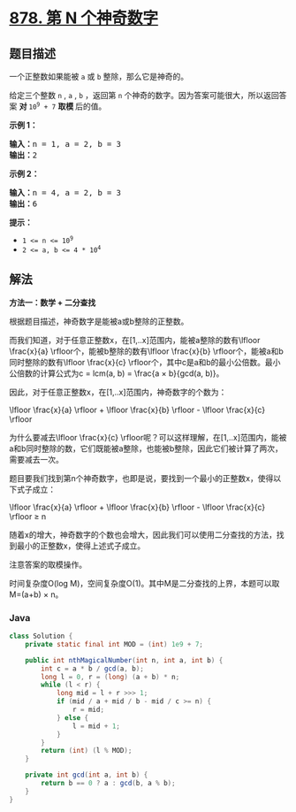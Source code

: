 # [878. 第 N 个神奇数字](https://leetcode.cn/problems/nth-magical-number)

## 题目描述

<p>一个正整数如果能被 <code>a</code> 或 <code>b</code> 整除，那么它是神奇的。</p>

<p>给定三个整数 <code>n</code> ,&nbsp;<code>a</code> , <code>b</code> ，返回第 <code>n</code> 个神奇的数字。因为答案可能很大，所以返回答案&nbsp;<strong>对&nbsp;</strong><code>10<sup>9</sup>&nbsp;+ 7</code> <strong>取模&nbsp;</strong>后的值。</p>

<ol>
</ol>

<p><strong>示例 1：</strong></p>

<pre>
<strong>输入：</strong>n = 1, a = 2, b = 3
<strong>输出：</strong>2
</pre>

<p><strong>示例&nbsp;2：</strong></p>

<pre>
<strong>输入：</strong>n = 4, a = 2, b = 3
<strong>输出：</strong>6
</pre>

<p><strong>提示：</strong></p>

<ul>
	<li><code>1 &lt;= n &lt;= 10<sup>9</sup></code></li>
	<li><code>2 &lt;= a, b &lt;= 4 * 10<sup>4</sup></code></li>
</ul>

## 解法

**方法一：数学 + 二分查找**

根据题目描述，神奇数字是能被a或b整除的正整数。

而我们知道，对于任意正整数x，在[1,..x]范围内，能被a整除的数有\lfloor \frac{x}{a} \rfloor个，能被b整除的数有\lfloor \frac{x}{b} \rfloor个，能被a和b同时整除的数有\lfloor \frac{x}{c} \rfloor个，其中c是a和b的最小公倍数。最小公倍数的计算公式为c = lcm(a, b) = \frac{a × b}{gcd(a, b)}。

因此，对于任意正整数x，在[1,..x]范围内，神奇数字的个数为：


\lfloor \frac{x}{a} \rfloor + \lfloor \frac{x}{b} \rfloor - \lfloor \frac{x}{c} \rfloor


为什么要减去\lfloor \frac{x}{c} \rfloor呢？可以这样理解，在[1,..x]范围内，能被a和b同时整除的数，它们既能被a整除，也能被b整除，因此它们被计算了两次，需要减去一次。

题目要我们找到第n个神奇数字，也即是说，要找到一个最小的正整数x，使得以下式子成立：


\lfloor \frac{x}{a} \rfloor + \lfloor \frac{x}{b} \rfloor - \lfloor \frac{x}{c} \rfloor ≥ n


随着x的增大，神奇数字的个数也会增大，因此我们可以使用二分查找的方法，找到最小的正整数x，使得上述式子成立。

注意答案的取模操作。

时间复杂度O(log M)，空间复杂度O(1)。其中M是二分查找的上界，本题可以取M=(a+b) × n。

### **Java**

```java
class Solution {
    private static final int MOD = (int) 1e9 + 7;

    public int nthMagicalNumber(int n, int a, int b) {
        int c = a * b / gcd(a, b);
        long l = 0, r = (long) (a + b) * n;
        while (l < r) {
            long mid = l + r >>> 1;
            if (mid / a + mid / b - mid / c >= n) {
                r = mid;
            } else {
                l = mid + 1;
            }
        }
        return (int) (l % MOD);
    }

    private int gcd(int a, int b) {
        return b == 0 ? a : gcd(b, a % b);
    }
}
```
